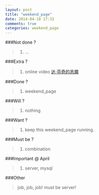 ```yaml
---
layout: post
title: "weekend_page"
date: 2014-04-18 17:31
comments: true
categories: weekend_page
---
```

###Not done ?

>1. ...

###Extra ?
	
>1. online video [达·芬奇的恶魔](http://v.qq.com/detail/o/og82veb4at38v3q.html)
       
###Done ?

>1. weekend_page

	
###Will ?

>1. nothing

###Want ?
 
>1. keep this weekend_page running.
 
###Must be ?

>1. combination

###Important @ April
	
>1. server, mysql
	
###Other 

> job, job, job!
> must be server!